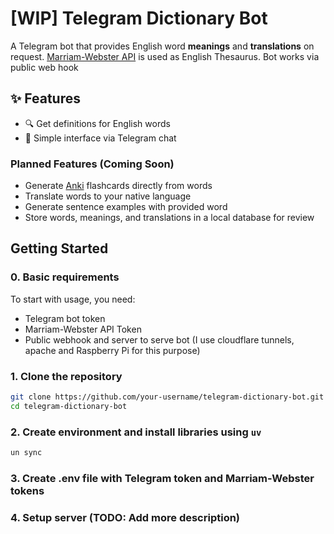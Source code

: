 # [WIP] Telegram Dictionary Bot

A Telegram bot that provides English word **meanings** and **translations** on request. [Marriam-Webster API](https://dictionaryapi.com/) is used as English Thesaurus. Bot works via public web hook

## ✨ Features

- 🔍 Get definitions for English words
- 📌 Simple interface via Telegram chat

### Planned Features (Coming Soon)

- Generate [Anki](https://apps.ankiweb.net/) flashcards directly from words
- Translate words to your native language
- Generate sentence examples with provided word
- Store words, meanings, and translations in a local database for review


## Getting Started

### 0. Basic requirements

To start with usage, you need:

- Telegram bot token
- Marriam-Webster API Token
- Public webhook and server to serve bot (I use cloudflare tunnels, apache and Raspberry Pi for this purpose)

### 1. Clone the repository

```bash
git clone https://github.com/your-username/telegram-dictionary-bot.git
cd telegram-dictionary-bot
```

### 2. Create environment and install libraries using `uv`
```bash
un sync
```

### 3. Create .env file with Telegram token and Marriam-Webster tokens
### 4. Setup server (TODO: Add more description)
